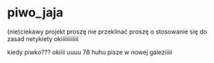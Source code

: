 # piwo_jaja
(nie)ciekawy projekt
proszę nie przeklinać
proszę o stosowanie się do zasad netykiety
okiiiiiiiiiiii

kiedy piwko???
okiiii
uuuu
78 huhu
pisze w nowej galeziiiii


